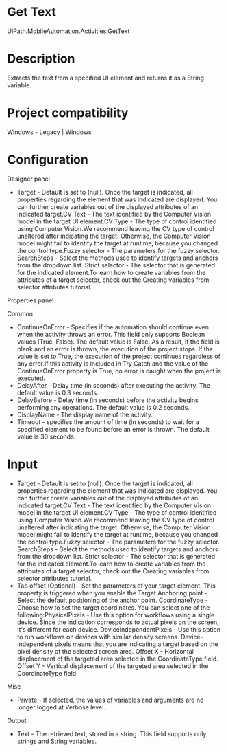 ﻿# Get Text

UiPath.MobileAutomation.Activities.GetText

# Description

Extracts the text from a specified UI element and returns it as a String variable.

# Project compatibility

Windows - Legacy | Windows

# Configuration

Designer panel

* Target - Default is set to (null). Once the target is indicated, all properties regarding the element that was indicated are displayed. You can further create variables out of the displayed attributes of an indicated target.CV Text - The text identified by the Computer Vision model in the target UI element.CV Type - The type of control identified using Computer Vision.We recommend leaving the CV type of control unaltered after indicating the target. Otherwise, the Computer Vision model might fail to identify the target at runtime, because you changed the control type.Fuzzy selector - The parameters for the fuzzy selector. SearchSteps - Select the methods used to identify targets and anchors from the dropdown list. Strict selector - The selector that is generated for the indicated element.To learn how to create variables from the attributes of a target selector, check out the Creating variables from selector attributes tutorial.

Properties panel

Common

* ContinueOnError - Specifies if the automation should continue even when the activity throws an error. This field only supports Boolean values (True, False). The default value is False. As a result, if the field is blank and an error is thrown, the execution of the project stops. If the value is set to True, the execution of the project continues regardless of any error.If this activity is included in Try Catch and the value of the ContinueOnError property is True, no error is caught when the project is executed.
* DelayAfter - Delay time (in seconds) after executing the activity. The default value is 0.3 seconds.
* DelayBefore - Delay time (in seconds) before the activity begins performing any operations. The default value is 0.2 seconds.
* DisplayName - The display name of the activity.
* Timeout - specifies the amount of time (in seconds) to wait for a specified element to be found before an error is thrown. The default value is 30 seconds.

# Input

* Target - Default is set to (null). Once the target is indicated, all properties regarding the element that was indicated are displayed. You can further create variables out of the displayed attributes of an indicated target.CV Text - The text identified by the Computer Vision model in the target UI element.CV Type - The type of control identified using Computer Vision.We recommend leaving the CV type of control unaltered after indicating the target. Otherwise, the Computer Vision model might fail to identify the target at runtime, because you changed the control type.Fuzzy selector - The parameters for the fuzzy selector. SearchSteps - Select the methods used to identify targets and anchors from the dropdown list. Strict selector - The selector that is generated for the indicated element.To learn how to create variables from the attributes of a target selector, check out the Creating variables from selector attributes tutorial.
* Tap offset (Optional) - Set the parameters of your target element. This property is triggered when you enable the Target.Anchoring point - Select the default positioning of the anchor point. CoordinateType - Choose how to set the target coordinates. You can select one of the following:PhysicalPixels - Use this option for workflows using a single device. Since the indication corresponds to actual pixels on the screen, it's different for each device. DeviceIndependentPixels - Use this option to run workflows on devices with similar density screens. Device-independent pixels means that you are indicating a target based on the pixel density of the selected screen area. Offset X - Horizontal displacement of the targeted area selected in the CoordinateType field. Offset Y - Vertical displacement of the targeted area selected in the CoordinateType field.

Misc

* Private - If selected, the values of variables and arguments are no longer logged at Verbose level.

Output

* Text - The retrieved text, stored in a string. This field supports only strings and String variables.
